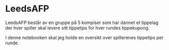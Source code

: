 # LeedsAFP
LeedsAFP består av en gruppe på 5 kompiser som har dannet et tippelag der hver spiller skal levere sitt tippetips for hver rundes tippekupong.

I denne notebooken skal jeg holde en oversikt over spillerenes tippetips per runde.

